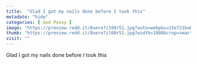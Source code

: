 ```yaml
---
title:  "Glad I got my nails done before I took this"
metadate: "hide"
categories: [ God Pussy ]
image: "https://preview.redd.it/8uere7il60r51.jpg?auto=webp&s=15e721bab13dbd643c380d81e1649930ef2e338a"
thumb: "https://preview.redd.it/8uere7il60r51.jpg?width=1080&crop=smart&auto=webp&s=4ca07c1d49512747c97ee1714b313e6572fc5905"
visit: ""
---
```

Glad I got my nails done before I took this
